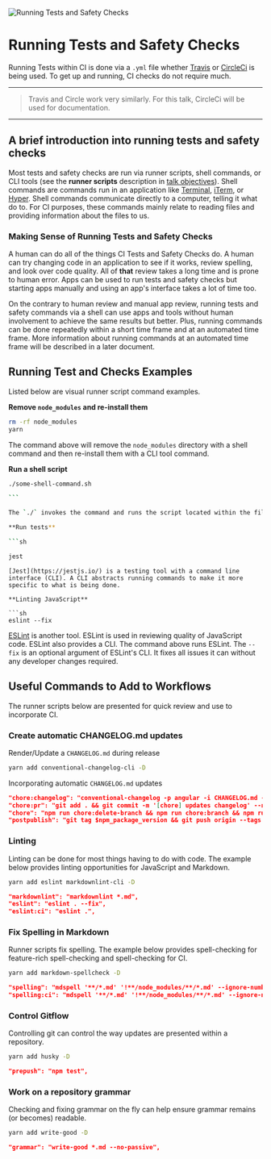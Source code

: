 ![Running Tests and Safety Checks](https://jeffry.in/assets/developer-ci-benefits/10-running-tests-and-checks.svg?1)

# Running Tests and Safety Checks

Running Tests within CI is done via a `.yml` file whether [Travis](https://travis-ci.org/) or [CircleCi](https://circleci.com/) is being used. To get up and running, CI checks do not require much.

---

> Travis and Circle work very similarly. For this talk, CircleCi will be used for documentation.

---

## A brief introduction into running tests and safety checks

Most tests and safety checks are run via runner scripts, shell commands, or CLI tools (see the **runner scripts** description in [talk objectives](01-talk-objectives.md)). Shell commands are commands run in an application like [Terminal](https://en.wikipedia.org/wiki/Terminal_(macOS)), [iTerm](https://www.iterm2.com/), or [Hyper](https://hyper.is/). Shell commands communicate directly to a computer, telling it what do to. For CI purposes, these commands mainly relate to reading files and providing information about the files to us.

### Making Sense of Running Tests and Safety Checks

A human can do all of the things CI Tests and Safety Checks do. A human can try changing code in an application to see if it works, review spelling, and look over code quality. All of **that** review takes a long time and is prone to human error. Apps can be used to run tests and safety checks but starting apps manually and using an app's interface takes a lot of time too.

On the contrary to human review and manual app review, running tests and safety commands via a shell can use apps and tools without human involvement to achieve the same results but better. Plus, running commands can be done repeatedly within a short time frame and at an automated time frame. More information about running commands at an automated time frame will be described in a later document.

## Running Test and Checks Examples

Listed below are visual runner script command examples.

**Remove `node_modules` and re-install them**

```sh
rm -rf node_modules
yarn
```

The command above will remove the `node_modules` directory with a shell command and then re-install them with a CLI tool command.

**Run a shell script**

````sh
./some-shell-command.sh

```

The `./` invokes the command and runs the script located within the file `some-shell-command.sh`.

**Run tests**

```sh

jest
````

```
[Jest](https://jestjs.io/) is a testing tool with a command line interface (CLI). A CLI abstracts running commands to make it more specific to what is being done.

**Linting JavaScript**

```sh
eslint --fix
```

[ESLint](https://eslint.org/) is another tool. ESLint is used in reviewing quality of JavaScript code. ESLint also provides a CLI. The command above runs ESLint. The `--fix` is an optional argument of ESLint's CLI. It fixes all issues it can without any developer changes required.

## Useful Commands to Add to Workflows

The runner scripts below are presented for quick review and use to incorporate CI.

### Create automatic CHANGELOG.md updates

Render/Update a `CHANGELOG.md` during release

```sh
yarn add conventional-changelog-cli -D
```

Incorporating automatic `CHANGELOG.md` updates

```json
"chore:changelog": "conventional-changelog -p angular -i CHANGELOG.md -s -r 0",
"chore:pr": "git add . && git commit -m '[chore] updates changelog' --no-verify && git push origin chore-changelog -f",
"chore": "npm run chore:delete-branch && npm run chore:branch && npm run chore:changelog && npm run chore:pr",
"postpublish": "git tag $npm_package_version && git push origin --tags && npm run chore",
```

### Linting

Linting can be done for most things having to do with code. The example below provides linting opportunities for JavaScript and Markdown.

```sh
yarn add eslint markdownlint-cli -D
```

```json
"markdownlint": "markdownlint *.md",
"eslint": "eslint . --fix",
"eslint:ci": "eslint .",
```

### Fix Spelling in Markdown

Runner scripts fix spelling. The example below provides spell-checking for feature-rich spell-checking and spell-checking for CI.

```sh
yarn add markdown-spellcheck -D
```

```json
"spelling": "mdspell '**/*.md' '!**/node_modules/**/*.md' --ignore-numbers",
"spelling:ci": "mdspell '**/*.md' '!**/node_modules/**/*.md' --ignore-numbers --report",
```

### Control Gitflow

Controlling git can control the way updates are presented within a repository.

```sh
yarn add husky -D
```

```json
"prepush": "npm test",
```

### Work on a repository grammar

Checking and fixing grammar on the fly can help ensure grammar remains (or becomes) readable.

```sh
yarn add write-good -D
```

```json
"grammar": "write-good *.md --no-passive",
```
